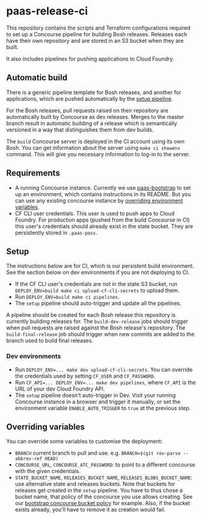 # paas-release-ci

This repository contains the scripts and Terraform configurations required to set up a Concourse pipeline for building Bosh releases. Releases each have their own repository and are stored in an S3 bucket when they are built.

It also includes pipelines for pushing applications to Cloud Foundry.

## Automatic build

There is a generic pipeline template for Bosh releases, and another for applications, which are pushed automatically by the [setup pipeline](pipelines/setup.yml).

For the Bosh releases, pull requests raised on their repository are automatically built by Concourse as dev releases. Merges to the master branch result in automatic building of a release which is semantically versioned in a way that distinguishes them from dev builds.

The `build` Concourse server is deployed in the CI account using its own Bosh. You can get information about the server using `make ci showenv` command. This will give you necessary information to log-in to the server.

## Requirements

* A running Concourse instance. Currently we use [paas-bootstrap](https://github.com/alphagov/paas-bootstrap) to set up an environment, which contains instructions in its README. But you can use any existing concourse instance by [overriding environment variables](#overriding-variables).
* CF CLI user credentials. This user is used to push apps to Cloud Foundry. For production apps (pushed from the build Concourse in CI) this user's credentials should already exist in the state bucket. They are persistently stored in `.paas-pass`.

## Setup

The instructions below are for CI, which is our persistent build environment. See the section below on dev environments if you are not deploying to CI.

* If the CF CLI user's credentials are not in the state S3 bucket, run `DEPLOY_ENV=build make ci upload-cf-cli-secrets` to upload them.
* Run `DEPLOY_ENV=build make ci pipelines`.
* The `setup` pipeline should auto-trigger and update all the pipelines.

A pipeline should be created for each Bosh release this repository is currently building releases for. The `build-dev-release` jobs should trigger when pull requests are raised against the Bosh release's repository. The `build-final-release` job should trigger when new commits are added to the branch used to build final releases.

### Dev environments

* Run `DEPLOY_ENV=... make dev upload-cf-cli-secrets`. You can override the credentials used by setting `CF_USER` and `CF_PASSWORD`.
* Run `CF_API=... DEPLOY_ENV=... make dev pipelines`, where `CF_API` is the URL of your dev Cloud Foundry API.
* The `setup` pipeline doesn't auto-trigger in Dev. Visit your running Concourse instance in a browser and trigger it manually,  or set the environment variable `ENABLE_AUTO_TRIGGER` to `true` at the previous step.

## Overriding variables

You can override some variables to customise the deployment:
 * `BRANCH` current branch to pull and use. e.g. `BRANCH=$(git rev-parse --abbrev-ref HEAD)`
 * `CONCOURSE_URL`, `CONCOURSE_ATC_PASSWORD`: to point to a different concourse with the given credentials.
 * `STATE_BUCKET_NAME`, `RELEASES_BUCKET_NAME`, `RELEASES_BLOBS_BUCKET_NAME`: use alternative state and releases buckets. Note that buckets for releases get created in the `setup` pipeline. You have to thus chose a bucket name, that policy of the concourse you use allows creating. See our [bootstrap concourse bucket policy](https://github.gds/government-paas/aws-account-wide-terraform/blob/master/policies-json/concourse_manage_s3_buckets.json) for example. Also, if the bucket exists already, you'll have to remove it as creation would fail.
